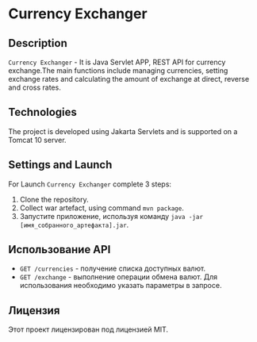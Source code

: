 # Currency Exchanger

## Description
`Currency Exchanger` - It is Java Servlet APP, REST API for currency exchange.The main functions include managing currencies, setting exchange rates and calculating the amount of exchange at direct, reverse and cross rates.

## Technologies
The project is developed using Jakarta Servlets and is supported on a Tomcat 10 server.

## Settings and Launch
For Launch `Currency Exchanger` complete 3 steps:
1. Clone the repository.
2. Collect war artefact, using command `mvn package`.
3. Запустите приложение, используя команду `java -jar [имя_собранного_артефакта].jar`.

## Использование API
- `GET /currencies` - получение списка доступных валют.
- `GET /exchange` - выполнение операции обмена валют. Для использования необходимо указать параметры в запросе.

## Лицензия
Этот проект лицензирован под лицензией MIT.
